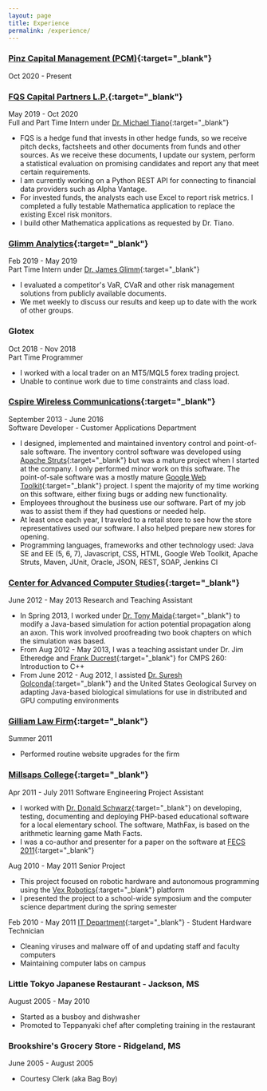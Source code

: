```yaml
---
layout: page
title: Experience
permalink: /experience/
---
```


### [Pinz Capital Management (PCM)](https://www.linkedin.com/company/pinz-capital-management-llp/about/){:target="_blank"}

Oct 2020 - Present  


### [FQS Capital Partners L.P.](https://www.fqscapital.com/index.htm#&panel1-1){:target="_blank"}

May 2019 - Oct 2020  
Full and Part Time Intern under [Dr. Michael Tiano](https://www.fqscapital.com/bio/michael-tiano_copy){:target="_blank"}

* FQS is a hedge fund that invests in other hedge funds, so we receive pitch decks, factsheets and other documents from funds and other sources. As we receive these documents, I update our system, perform a statistical evaluation on promising candidates and report any that meet certain requirements.  
* I am currently working on a Python REST API for connecting to financial data providers such as Alpha Vantage.
* For invested funds, the analysts each use Excel to report risk metrics. I completed a fully testable Mathematica application to replace the existing Excel risk monitors.   
* I build other Mathematica applications as requested by Dr. Tiano. 

### [Glimm Analytics](https://glimmanalytics.com/){:target="_blank"}

Feb 2019 - May 2019  
Part Time Intern under [Dr. James Glimm](https://glimmanalytics.com/team/){:target="_blank"}

* I evaluated a competitor's VaR, CVaR and other risk management solutions from publicly available documents.  
* We met weekly to discuss our results and keep up to date with the work of other groups.

### Glotex

Oct 2018 - Nov 2018  
Part Time Programmer

* I worked with a local trader on an MT5/MQL5 forex trading project.
* Unable to continue work due to time constraints and class load.

### [Cspire Wireless Communications](http://www.cspire.com/){:target="_blank"}

September 2013 - June 2016  
Software Developer - Customer Applications Department

* I designed, implemented and maintained inventory control and point-of-sale software. The inventory control software was developed using [Apache Struts](http://struts.apache.org/){:target="_blank"} but was a mature project when I started at the company. I only performed minor work on this software. The point-of-sale software was a mostly mature [Google Web Toolkit](http://www.gwtproject.org/){:target="_blank"} project. I spent the majority of my time working on this software, either fixing bugs or adding new functionality.
* Employees throughout the business use our software. Part of my job was to assist them if they had questions or needed help.
* At least once each year, I traveled to a retail store to see how the store representatives used our software. I also helped prepare new stores for opening.
* Programming languages, frameworks and other technology used: Java SE and EE (5, 6, 7), Javascript, CSS, HTML, Google Web Toolkit, Apache Struts, Maven, JUnit, Oracle, JSON, REST, SOAP, Jenkins CI

### [Center for Advanced Computer Studies](https://computing.louisiana.edu/computer-sciences/center-advanced-computer-studies){:target="_blank"}

June 2012 - May 2013
Research and Teaching Assistant

* In Spring 2013, I worked under [Dr. Tony Maida](https://people.cmix.louisiana.edu/maida/){:target="_blank"} to modify a Java-based simulation for action potential propagation along an axon. This work involved proofreading two book chapters on which the simulation was based.
* From Aug 2012 - May 2013, I was a teaching assistant under Dr. Jim Etheredge and [Frank Ducrest](https://people.cmix.louisiana.edu/ducrest/){:target="_blank"} for CMPS 260: Introduction to C++
* From June 2012 - Aug 2012, I assisted [Dr. Suresh Golconda](https://www.linkedin.com/in/suresh-golconda/){:target="_blank"} and the United States Geological Survey on adapting Java-based biological simulations for use in distributed and GPU computing environments

### [Gilliam Law Firm](https://www.gilliamfirm.com/){:target="_blank"}

Summer 2011

* Performed routine website upgrades for the firm

### [Millsaps College](http://www.millsaps.edu/){:target="_blank"}

Apr 2011 - July 2011
Software Engineering Project Assistant

* I worked with [Dr. Donald Schwarz](https://www.marist.edu/computer-science-math/faculty/donald-schwartz){:target="_blank"} on developing, testing, documenting and deploying PHP-based educational software for a local elementary school. The software, MathFax, is based on the arithmetic learning game Math Facts.
* I was a co-author and presenter for a paper on the software at [FECS 2011](https://americancse.org/events/csce2020/conferences/fecs20){:target="_blank"}

Aug 2010 - May 2011
Senior Project

* This project focused on robotic hardware and autonomous programming using the [Vex Robotics](https://www.vexrobotics.com/){:target="_blank"} platform
* I presented the project to a school-wide symposium and the computer science department during the spring semester

Feb 2010 - May 2011
[IT Department](http://www.millsaps.edu/resources/information-technology-services.php){:target="_blank"} - Student Hardware Technician

* Cleaning viruses and malware off of and updating staff and faculty computers
* Maintaining computer labs on campus

### Little Tokyo Japanese Restaurant - Jackson, MS

August 2005 - May 2010

* Started as a busboy and dishwasher
* Promoted to Teppanyaki chef after completing training in the restaurant

### Brookshire's Grocery Store - Ridgeland, MS

June 2005 - August 2005

* Courtesy Clerk (aka Bag Boy)
